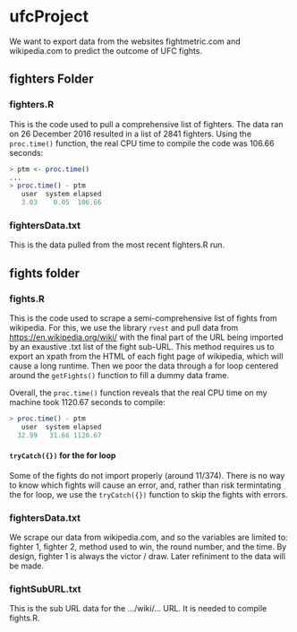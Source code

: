 # ufcProject
We want to export data from the websites fightmetric.com and wikipedia.com to predict the outcome of UFC fights.

## fighters Folder

### fighters.R
This is the code used to pull a comprehensive list of fighters.  The data ran on 26 December 2016 resulted in a list of 2841 fighters.  Using the `proc.time()` function, the real CPU time to compile the code was 106.66 seconds:
```R
> ptm <- proc.time()
...
> proc.time() - ptm
   user  system elapsed 
   3.03    0.05  106.66 
```
### fightersData.txt
This is the data pulled from the most recent fighters.R run.

## fights folder

### fights.R
This is the code used to scrape a semi-comprehensive list of fights from wikipedia.  For this, we use the library `rvest` and pull data from https://en.wikipedia.org/wiki/ with the final part of the URL being imported by an exaustive .txt list of the fight sub-URL.  This method requires us to export an xpath from the HTML of each fight page of wikipedia, which will cause a long runtime.  Then we poor the data through a for loop centered around the `getFights()` function to fill a dummy data frame.  

Overall, the `proc.time()` function reveals that the real CPU time on my machine took 1120.67 seconds to compile:
```R
> proc.time() - ptm
   user  system elapsed 
  32.99   31.66 1120.67
```

#### `tryCatch({})` for the for loop
Some of the fights do not import properly (around 11/374).  There is no way to know which fights will cause an error, and, rather than risk termintating the for loop, we use the `tryCatch({})` function to skip the fights with errors.  


### fightersData.txt
We scrape our data from wikipedia.com, and so the variables are limited to:  fighter 1, fighter 2, method used to win, the round number, and the time.  By design, fighter 1 is always the victor / draw.  Later refiniment to the data will be made.

### fightSubURL.txt
This is the sub URL data for the .../wiki/... URL.  It is needed to compile fights.R.
